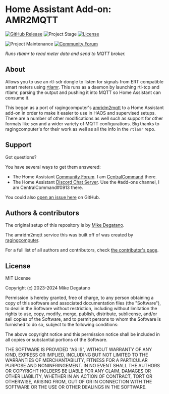 # Home Assistant Add-on: AMR2MQTT

[![GitHub Release][releases-shield]][releases]
![Project Stage][project-stage-shield]
[![License][license-shield]](LICENSE)

![Project Maintenance][maintenance-shield]
[![Community Forum][forum-shield]][forum]

_Runs rtlamr to read meter data and send to MQTT broker._

## About

Allows you to use an rtl-sdr dongle to listen for signals from ERT compatible
smart meters using [rtlamr][rtlamr]. This runs as a daemon by launching rtl-tcp
and rtlamr, parsing the output and pushing it into MQTT so Home Assistant can
consume it.

This began as a port of ragingcomputer's [amridm2mqtt][amridm2mqtt] to a Home
Assistant add-on in order to make it easier to use in HAOS and supervised setups.
There are a number of other modifications as well such as support for other formats
like `scm` and a wider variety of MQTT configurations. Big thanks to ragingcomputer's
for their work as well as all the info in the `rtlamr` repo.

## Support

Got questions?

You have several ways to get them answered:

- The Home Assistant [Community Forum][forum]. I am
  [CentralCommand][forum-centralcommand] there.
- The Home Assistant [Discord Chat Server][discord-ha]. Use the #add-ons channel,
  I am CentralCommand#0913 there.

You could also [open an issue here][issue] on GitHub.

## Authors & contributors

The original setup of this repository is by [Mike Degatano][mdegat01].

The amridm2mqtt service this was built off of was created by [ragingcomputer][ragingcomputer].

For a full list of all authors and contributors,
check [the contributor's page][contributors].

## License

MIT License

Copyright (c) 2023-2024 Mike Degatano

Permission is hereby granted, free of charge, to any person obtaining a copy
of this software and associated documentation files (the "Software"), to deal
in the Software without restriction, including without limitation the rights
to use, copy, modify, merge, publish, distribute, sublicense, and/or sell
copies of the Software, and to permit persons to whom the Software is
furnished to do so, subject to the following conditions:

The above copyright notice and this permission notice shall be included in all
copies or substantial portions of the Software.

THE SOFTWARE IS PROVIDED "AS IS", WITHOUT WARRANTY OF ANY KIND, EXPRESS OR
IMPLIED, INCLUDING BUT NOT LIMITED TO THE WARRANTIES OF MERCHANTABILITY,
FITNESS FOR A PARTICULAR PURPOSE AND NONINFRINGEMENT. IN NO EVENT SHALL THE
AUTHORS OR COPYRIGHT HOLDERS BE LIABLE FOR ANY CLAIM, DAMAGES OR OTHER
LIABILITY, WHETHER IN AN ACTION OF CONTRACT, TORT OR OTHERWISE, ARISING FROM,
OUT OF OR IN CONNECTION WITH THE SOFTWARE OR THE USE OR OTHER DEALINGS IN THE
SOFTWARE.

[project-stage-shield]: https://img.shields.io/badge/project%20stage-production%20ready-brightgreen.svg
[amridm2mqtt]: https://github.com/ragingcomputer/amridm2mqtt
[contributors]: https://github.com/mdegat01/addon-amr2mqtt/graphs/contributors
[discord-ha]: https://discord.gg/c5DvZ4e
[forum-centralcommand]: https://community.home-assistant.io/u/CentralCommand/?u=CentralCommand
[forum-shield]: https://img.shields.io/badge/community-forum-brightgreen.svg
[forum]: https://community.home-assistant.io/t/home-assistant-add-on-amr2mqtt/378196
[mdegat01]: https://github.com/mdegat01
[issue]: https://github.com/mdegat01/addon-amr2mqtt/issues
[license-shield]: https://img.shields.io/github/license/mdegat01/addon-amr2mqtt.svg
[maintenance-shield]: https://img.shields.io/maintenance/yes/2022.svg
[ragingcomputer]: https://github.com/ragingcomputer
[releases-shield]: https://img.shields.io/github/release/mdegat01/addon-amr2mqtt.svg
[releases]: https://github.com/mdegat01/addon-amr2mqtt/releases
[rtlamr]: https://github.com/bemasher/rtlamr